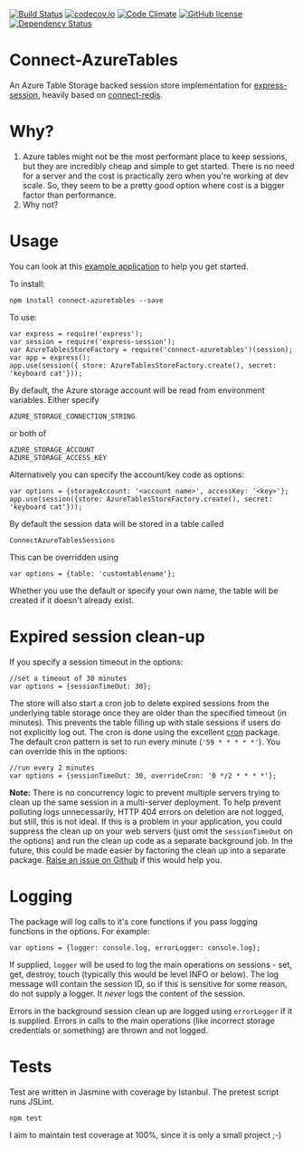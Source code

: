 [![Build Status](https://travis-ci.org/mike-goodwin/connect-azuretables.svg?branch=master)](https://travis-ci.org/mike-goodwin/connect-azuretables) [![codecov.io](http://codecov.io/github/mike-goodwin/connect-azuretables/coverage.svg?branch=master)](http://codecov.io/github/mike-goodwin/connect-azuretables?branch=master) [![Code Climate](https://codeclimate.com/github/mike-goodwin/connect-azuretables/badges/gpa.svg)](https://codeclimate.com/github/mike-goodwin/connect-azuretables) [![GitHub license](https://img.shields.io/github/license/mike-goodwin/connect-azuretables.svg)](LICENSE.txt) [![Dependency Status](https://www.versioneye.com/user/projects/56e94eb64e714c0035e762e7/badge.svg?style=flat)](https://www.versioneye.com/user/projects/56e94eb64e714c0035e762e7)

Connect-AzureTables
===================

An Azure Table Storage backed session store implementation for [express-session](https://github.com/expressjs/session#session-store-implementation), heavily based on [connect-redis](https://www.npmjs.com/package/connect-redis).


Why?
====

1. Azure tables might not be the most performant place to keep sessions, but they are incredibly cheap and simple to get started. There is no need for a server and the cost is practically zero when you're working at dev scale. So, they seem to be a pretty good option where cost is a bigger factor than performance.
2. Why not?

Usage
=====

You can look at this [example application](https://github.com/mike-goodwin/connect-azuretables-sample) to help you get started.

To install:

    npm install connect-azuretables --save
    
To use:

    var express = require('express');
    var session = require('express-session');
    var AzureTablesStoreFactory = require('connect-azuretables')(session);
    var app = express();
    app.use(session({ store: AzureTablesStoreFactory.create(), secret: 'keyboard cat'}));

By default, the Azure storage account will be read from environment variables. Either specify 

    AZURE_STORAGE_CONNECTION_STRING
    
or both of

    AZURE_STORAGE_ACCOUNT
    AZURE_STORAGE_ACCESS_KEY
    
Alternatively you can specify the account/key code as options:

    var options = {storageAccount: '<account name>', accessKey: '<key>'};
    app.use(session({store: AzureTablesStoreFactory.create(), secret: 'keyboard cat'}));
  
By default the session data will be stored in a table called

    ConnectAzureTablesSessions
    
This can be overridden using 

    var options = {table: 'customtablename'};
  
Whether you use the default or specify your own name, the table will be created if it doesn't already exist.

Expired session clean-up
========================

If you specify a session timeout in the options:

    //set a timeout of 30 minutes
    var options = {sessionTimeOut: 30};
    
The store will also start a cron job to delete expired sessions from the underlying table storage once they are older
than the specified timeout (in minutes). This prevents the table filling up with stale sessions if users do not
explicitly log out. The cron is done using the excellent [cron](https://www.npmjs.com/package/cron) package. The default cron pattern is set to run every minute (`'59 * * * * *'`). You
can override this in the options:

    //run every 2 minutes
    var options = {sessionTimeOut: 30, overrideCron: '0 */2 * * * *'};
    
**Note:** There is no concurrency logic to prevent multiple servers trying to clean up the same session in a 
multi-server deployment. To help prevent polluting logs unnecessarily, HTTP 404 errors on deletion are not logged, but still,
this is not ideal. If this is a problem in your application, you could suppress the clean up on your web servers
(just omit the `sessionTimeOut` on the options) and run the clean up code as a separate background job. In the future, this
could be made easier by factoring the clean up into a separate package.
[Raise an issue on Github](https://github.com/mike-goodwin/connect-azuretables/issues) if this would help you.

Logging
=======

The package will log calls to it's core functions if you pass logging functions in the options. For example:

    var options = {logger: console.log, errorLogger: console.log};
    
If supplied, `logger` will be used to log the main operations on sessions - set, get, destroy, touch (typically this would be level INFO or below). The log 
message will contain the session ID, so if this is sensitive for some reason, do not supply a logger. 
It *never* logs the content of the session. 

Errors in the background session clean up are logged using `errorLogger` if it is supplied. Errors in calls to the main operations (like incorrect storage credentials or something) are thrown and not logged.

Tests
=====

Test are written in Jasmine with coverage by Istanbul. The pretest script runs JSLint.

    npm test
    
I aim to maintain test coverage at 100%, since it is only a small project ;-)
